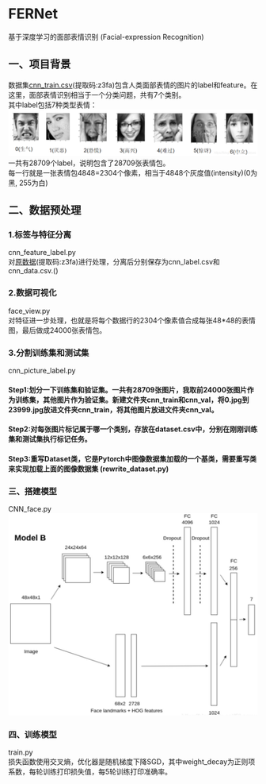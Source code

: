 # FERNet
基于深度学习的面部表情识别 (Facial-expression Recognition)
## 一、项目背景
数据集[cnn_train.csv](https://pan.baidu.com/s/1no5LZMhnUHD5o66URbXPpg)(提取码:z3fa)包含人类面部表情的图片的label和feature。在这里，面部表情识别相当于一个分类问题，共有7个类别。<br>
其中label包括7种类型表情：<br>
![Image text](https://github.com/HaoliangZhou/FERNet/blob/master/result/images/7-classes.png)<br>
一共有28709个label，说明包含了28709张表情包。<br>
每一行就是一张表情包4848=2304个像素，相当于4848个灰度值(intensity)(0为黑, 255为白)
## 二、数据预处理
### 1.标签与特征分离
cnn_feature_label.py<br>
对[原数据](https://pan.baidu.com/s/1no5LZMhnUHD5o66URbXPpg)(提取码:z3fa)进行处理，分离后分别保存为cnn_label.csv和cnn_data.csv.()
### 2.数据可视化
face_view.py<br>
对特征进一步处理，也就是将每个数据行的2304个像素值合成每张48*48的表情图，最后做成24000张表情包。
### 3.分割训练集和测试集
cnn_picture_label.py<br>
#### Step1:划分一下训练集和验证集。一共有28709张图片，我取前24000张图片作为训练集，其他图片作为验证集。新建文件夹cnn_train和cnn_val，将0.jpg到23999.jpg放进文件夹cnn_train，将其他图片放进文件夹cnn_val。
#### Step2:对每张图片标记属于哪一个类别，存放在dataset.csv中，分别在刚刚训练集和测试集执行标记任务。
#### Step3:重写Dataset类，它是Pytorch中图像数据集加载的一个基类，需要重写类来实现加载上面的图像数据集 (rewrite_dataset.py)
### 三、搭建模型
CNN_face.py<br>
![Image text](https://github.com/HaoliangZhou/FERNet/blob/master/result/images/neural_network.jpg)
### 四、训练模型
train.py<br>
损失函数使用交叉熵，优化器是随机梯度下降SGD，其中weight_decay为正则项系数，每轮训练打印损失值，每5轮训练打印准确率。
